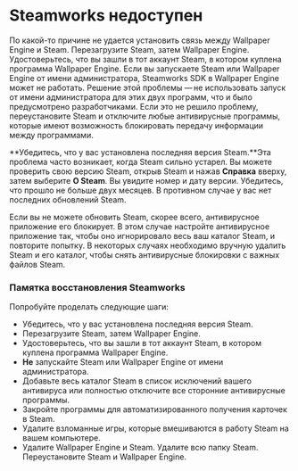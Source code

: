 # Steamworks недоступен

По какой-то причине не удается установить связь между Wallpaper Engine и Steam. Перезагрузите Steam, затем Wallpaper Engine. Удостоверьтесь, что вы зашли в тот аккаунт Steam, в котором куплена программа Wallpaper Engine. Если вы запускаете Steam или Wallpaper Engine от имени администратора, Steamworks SDK в Wallpaper Engine может не работать. Решение этой проблемы — не использовать запуск от имени администратора для этих двух программ, что и было предусмотрено разработчиками. Если это не решило проблему, переустановите Steam и отключите любые антивирусные программы, которые имеют возможность блокировать передачу информации между программами.

**Убедитесь, что у вас установлена последняя версия Steam.**Эта проблема часто возникает, когда Steam сильно устарел. Вы можете проверить свою версию Steam, открыв Steam и нажав **Справка** вверху, затем выберите **О Steam**. Вы увидите номер и дату версии. Убедитесь, что прошло не больше двух месяцев. В противном случае у вас нет последних обновлений Steam.

Если вы не можете обновить Steam, скорее всего, антивирусное приложение его блокирует. В этом случае настройте антивирусное приложение так, чтобы оно игнорировало весь ваш каталог Steam, и повторите попытку. В некоторых случаях необходимо вручную удалить Steam и его каталог, чтобы снять антивирусные блокировки с важных файлов Steam.

### Памятка восстановления Steamworks

Попробуйте проделать следующие шаги:

* Убедитесь, что у вас установлена последняя версия Steam.
* Перезагрузите Steam, затем Wallpaper Engine.
* Удостоверьтесь, что вы зашли в тот аккаунт Steam, в котором куплена программа Wallpaper Engine.
* **Не** запускайте Steam или Wallpaper Engine от имени администратора.
* Добавьте весь каталог Steam в список исключений вашего антивируса или полностью отключите все сторонние антивирусные программы.
* Закройте программы для автоматизированного получения карточек в Steam.
* Удалите взломанные игры, которые вмешиваются в работу Steam на вашем компьютере.
* Удалите Wallpaper Engine и Steam. Удалите всю папку Steam. Переустановите Steam и Wallpaper Engine.
